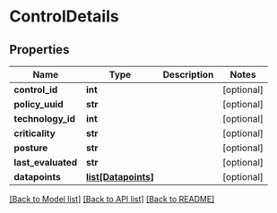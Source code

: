 # ControlDetails

## Properties
Name | Type | Description | Notes
------------ | ------------- | ------------- | -------------
**control_id** | **int** |  | [optional] 
**policy_uuid** | **str** |  | [optional] 
**technology_id** | **int** |  | [optional] 
**criticality** | **str** |  | [optional] 
**posture** | **str** |  | [optional] 
**last_evaluated** | **str** |  | [optional] 
**datapoints** | [**list[Datapoints]**](Datapoints.md) |  | [optional] 

[[Back to Model list]](../README.md#documentation-for-models) [[Back to API list]](../README.md#documentation-for-api-endpoints) [[Back to README]](../README.md)


